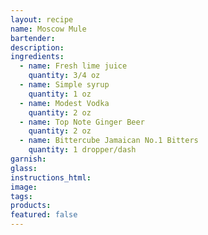 ```yaml
---
layout: recipe
name: Moscow Mule
bartender:
description:
ingredients:
  - name: Fresh lime juice
    quantity: 3/4 oz
  - name: Simple syrup
    quantity: 1 oz
  - name: Modest Vodka
    quantity: 2 oz
  - name: Top Note Ginger Beer
    quantity: 2 oz
  - name: Bittercube Jamaican No.1 Bitters
    quantity: 1 dropper/dash
garnish:
glass:
instructions_html:
image:
tags:
products:
featured: false
---
```



